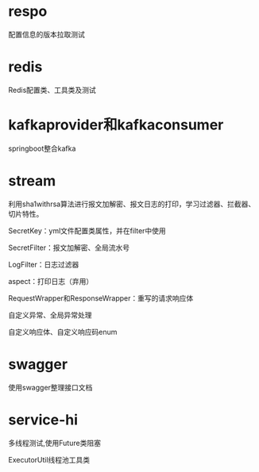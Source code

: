 # respo
配置信息的版本拉取测试

# redis
Redis配置类、工具类及测试

# kafkaprovider和kafkaconsumer
springboot整合kafka

# stream
利用sha1withrsa算法进行报文加解密、报文日志的打印，学习过滤器、拦截器、切片特性。

SecretKey：yml文件配置类属性，并在filter中使用

SecretFilter：报文加解密、全局流水号

LogFilter：日志过滤器

aspect：打印日志（弃用）

RequestWrapper和ResponseWrapper：重写的请求响应体

自定义异常、全局异常处理

自定义响应体、自定义响应码enum

# swagger
使用swagger整理接口文档

# service-hi

多线程测试,使用Future类阻塞

ExecutorUtil线程池工具类
